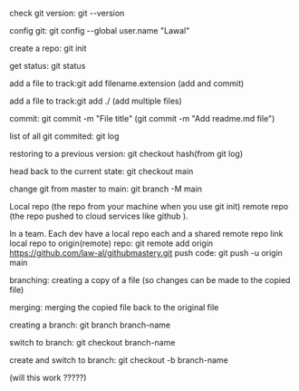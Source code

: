 check git version: git --version

config git: git config --global user.name "Lawal"

create a repo: git init

get status: git status

add a file to track:git add filename.extension (add and commit)

add a file to track:git add ./ (add multiple files)

commit: git commit -m "File title" (git commit -m "Add readme.md file")

list of all git commited: git log

restoring to a previous version: git checkout hash(from git log)

head back to the current state: git checkout main

change git from master to main: git branch -M main

Local repo (the repo from your machine when you use git init)
remote repo (the repo pushed to cloud services like github ).

In a team. Each dev have a local repo each and a shared remote repo
link local repo to origin(remote) repo: git remote add origin https://github.com/law-al/githubmastery.git
push code: git push -u origin main

branching: creating a copy of a file (so changes can be made to the copied file)

merging: merging the copied file back to the original file

creating a branch: git branch branch-name

switch to branch: git checkout branch-name

create and switch to branch: git checkout -b branch-name

(will this work ?????)
